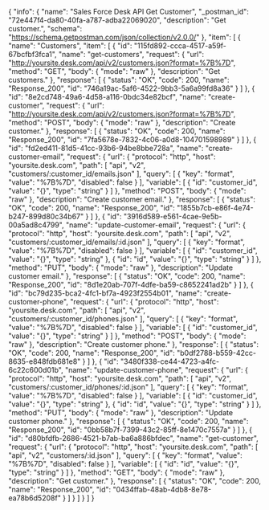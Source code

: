 {
  "info": {
    "name": "Sales Force Desk API Get Customer",
    "_postman_id": "72e447f4-da80-40fa-a787-adba22069020",
    "description": "Get customer.",
    "schema": "https://schema.getpostman.com/json/collection/v2.0.0/"
  },
  "item": [
    {
      "name": "Customers",
      "item": [
        {
          "id": "115fd892-ccca-4517-a59f-67bcfbf3fca1",
          "name": "get-customers",
          "request": {
            "url": "http://yoursite.desk.com/api/v2/customers.json?format=%7B%7D",
            "method": "GET",
            "body": {
              "mode": "raw"
            },
            "description": "Get customers."
          },
          "response": [
            {
              "status": "OK",
              "code": 200,
              "name": "Response_200",
              "id": "746a19ac-5af6-4522-9bb3-5a6a99fd8a36"
            }
          ]
        },
        {
          "id": "8e2cd748-49a6-4d58-a116-0bdc34e82bcf",
          "name": "create-customer",
          "request": {
            "url": "http://yoursite.desk.com/api/v2/customers.json?format=%7B%7D",
            "method": "POST",
            "body": {
              "mode": "raw"
            },
            "description": "Create customer."
          },
          "response": [
            {
              "status": "OK",
              "code": 200,
              "name": "Response_200",
              "id": "7fa5678e-7832-4c06-a0d8-104701598989"
            }
          ]
        },
        {
          "id": "fd2ed411-81d5-41cc-93b6-94be8bbe728a",
          "name": "create-customer-email",
          "request": {
            "url": {
              "protocol": "http",
              "host": "yoursite.desk.com",
              "path": [
                "api",
                "v2",
                "customers/:customer_id/emails.json"
              ],
              "query": [
                {
                  "key": "format",
                  "value": "%7B%7D",
                  "disabled": false
                }
              ],
              "variable": [
                {
                  "id": "customer_id",
                  "value": "{}",
                  "type": "string"
                }
              ]
            },
            "method": "POST",
            "body": {
              "mode": "raw"
            },
            "description": "Create customer email."
          },
          "response": [
            {
              "status": "OK",
              "code": 200,
              "name": "Response_200",
              "id": "1855b7cb-e86f-4e74-b247-899d80c34b67"
            }
          ]
        },
        {
          "id": "3916d589-e561-4cae-9e5b-00a5ad8c4799",
          "name": "update-customer-email",
          "request": {
            "url": {
              "protocol": "http",
              "host": "yoursite.desk.com",
              "path": [
                "api",
                "v2",
                "customers/:customer_id/emails/:id.json"
              ],
              "query": [
                {
                  "key": "format",
                  "value": "%7B%7D",
                  "disabled": false
                }
              ],
              "variable": [
                {
                  "id": "customer_id",
                  "value": "{}",
                  "type": "string"
                },
                {
                  "id": "id",
                  "value": "{}",
                  "type": "string"
                }
              ]
            },
            "method": "PUT",
            "body": {
              "mode": "raw"
            },
            "description": "Update customer email."
          },
          "response": [
            {
              "status": "OK",
              "code": 200,
              "name": "Response_200",
              "id": "8d1e20ab-707f-4dfe-ba59-c8652241ad2b"
            }
          ]
        },
        {
          "id": "bc79d235-bca2-4fc1-bf7a-4923f2554b01",
          "name": "create-customer-phone",
          "request": {
            "url": {
              "protocol": "http",
              "host": "yoursite.desk.com",
              "path": [
                "api",
                "v2",
                "customers/:customer_id/phones.json"
              ],
              "query": [
                {
                  "key": "format",
                  "value": "%7B%7D",
                  "disabled": false
                }
              ],
              "variable": [
                {
                  "id": "customer_id",
                  "value": "{}",
                  "type": "string"
                }
              ]
            },
            "method": "POST",
            "body": {
              "mode": "raw"
            },
            "description": "Create customer phone."
          },
          "response": [
            {
              "status": "OK",
              "code": 200,
              "name": "Response_200",
              "id": "b0df2788-b559-42cc-8635-e848fdb681e8"
            }
          ]
        },
        {
          "id": "3480f338-ce44-4723-a4fc-6c22c600d01b",
          "name": "update-customer-phone",
          "request": {
            "url": {
              "protocol": "http",
              "host": "yoursite.desk.com",
              "path": [
                "api",
                "v2",
                "customers/:customer_id/phones/:id.json"
              ],
              "query": [
                {
                  "key": "format",
                  "value": "%7B%7D",
                  "disabled": false
                }
              ],
              "variable": [
                {
                  "id": "customer_id",
                  "value": "{}",
                  "type": "string"
                },
                {
                  "id": "id",
                  "value": "{}",
                  "type": "string"
                }
              ]
            },
            "method": "PUT",
            "body": {
              "mode": "raw"
            },
            "description": "Update customer phone."
          },
          "response": [
            {
              "status": "OK",
              "code": 200,
              "name": "Response_200",
              "id": "0bb58b7f-7399-43c2-85ff-8e1470c7557a"
            }
          ]
        },
        {
          "id": "d80bfdfb-2686-4521-b7ab-ba6a886bfdec",
          "name": "get-customer",
          "request": {
            "url": {
              "protocol": "http",
              "host": "yoursite.desk.com",
              "path": [
                "api",
                "v2",
                "customers/:id.json"
              ],
              "query": [
                {
                  "key": "format",
                  "value": "%7B%7D",
                  "disabled": false
                }
              ],
              "variable": [
                {
                  "id": "id",
                  "value": "{}",
                  "type": "string"
                }
              ]
            },
            "method": "GET",
            "body": {
              "mode": "raw"
            },
            "description": "Get customer."
          },
          "response": [
            {
              "status": "OK",
              "code": 200,
              "name": "Response_200",
              "id": "0434ffab-48ab-4db8-8e78-ea78b6d5208f"
            }
          ]
        }
      ]
    }
  ]
}